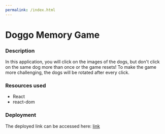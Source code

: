 ```yaml
---
permalink: /index.html
---
```


# Doggo Memory Game

### Description

In this application, you will click on the images of the dogs, but don't click on the same dog more than once or the game resets! To make the game more challenging, the dogs will be rotated after every click.

### Resources used

* React
* react-dom


### Deployment

The deployed link can be accessed here: [link](http://https://krystalcw.github.io/Doggo-Memory-Game/ "Doggo Memory Game")